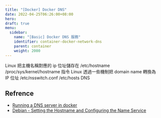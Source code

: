 ```yaml
---
title: "[Docker] Docker DNS"
date: 2022-04-25T06:26:00+08:00
hero: 
draft: true
menu:
  sidebar:
    name: "[Basic] Docker DNS 服務"
    identifier: container-docker-network-dns
    parent: container
    weight: 2000
---
```

Linux 把主機名稱對應的 ip 位址儲存在 /etc/hostname
/proc/sys/kernel/hostname 指令
Linux 透過一些機制把 domain name 轉換為 IP 位址
/etc/nsswitch.conf
/etc/hosts
DNS 
## Refrence
 - [Running a DNS server in docker](https://medium.com/nagoya-foundation/running-a-dns-server-in-docker-61cc2003e899)
 - [Debian - Setting the Hostname and Configuring the Name Service](https://debian-handbook.info/browse/stable/sect.hostname-name-service.html)